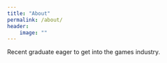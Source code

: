 ```yaml
---
title: "About"
permalink: /about/
header:
	image: ""
---
```

Recent graduate eager to get into the games industry.